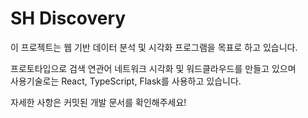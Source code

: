 # SH Discovery

이 프로젝트는 웹 기반 데이터 분석 및 시각화 프로그램을 목표로 하고 있습니다.

프로토타입으로 검색 연관어 네트워크 시각화 및 워드클라우드를 만들고 있으며\
사용기술로는 React, TypeScript, Flask를 사용하고 있습니다.

자세한 사항은 커밋된 개발 문서를 확인해주세요!
